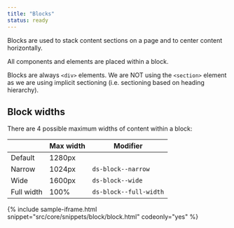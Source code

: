 ```yaml
---
title: "Blocks"
status: ready
---
```

Blocks are used to stack content sections on a page and to center content horizontally. 

All components and elements are placed within a block.

Blocks are always `<div>` elements. We are NOT using the `<section>` element as we are using implicit sectioning (i.e. sectioning based on heading hierarchy).

## Block widths

There are 4 possible maximum widths of content within a block:

| | Max width | Modifier |
|---|---|---|
| Default | 1280px | |
| Narrow | 1024px | `ds-block--narrow` |
| Wide | 1600px | `ds-block--wide` |
| Full width | 100% | `ds-block--full-width` |


{% include sample-iframe.html snippet="src/core/snippets/block/block.html" codeonly="yes" %}